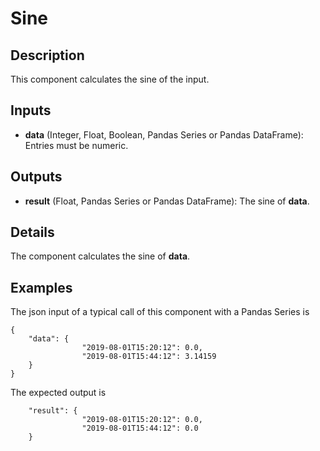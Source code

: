 # Sine

## Description
This component calculates the sine of the input.

## Inputs
* **data** (Integer, Float, Boolean, Pandas Series or Pandas DataFrame): Entries must be numeric. 

## Outputs
* **result** (Float, Pandas Series or Pandas DataFrame): The sine of **data**.

## Details
The component calculates the sine of **data**.

## Examples
The json input of a typical call of this component with a Pandas Series is
```
{
	"data": {
				"2019-08-01T15:20:12": 0.0,
				"2019-08-01T15:44:12": 3.14159
	}
}
```
The expected output is
```
	"result": {
				"2019-08-01T15:20:12": 0.0,
				"2019-08-01T15:44:12": 0.0
	}
```

